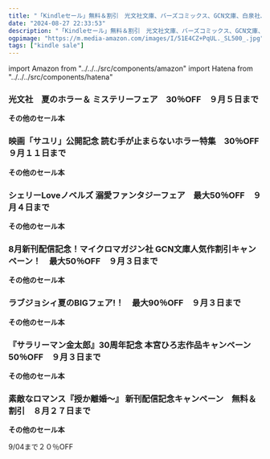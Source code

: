 ```yaml
---
title: "「Kindleセール」無料＆割引　光文社文庫、バーズコミックス、GCN文庫、白泉社、本宮ひろ志作品、秋水社"
date: "2024-08-27 22:33:53"
description: "「Kindleセール」無料＆割引　光文社文庫、バーズコミックス、GCN文庫、白泉社、本宮ひろ志作品、秋水社"
ogpimage: "https://m.media-amazon.com/images/I/51E4CZ+PqUL._SL500_.jpg"
tags: ["kindle sale"]
---
```

import Amazon from "../../../src/components/amazon"
import Hatena from "../../../src/components/hatena"





### 光文社　夏のホラー＆ ミステリーフェア　30％OFF　９月５日まで


<Amazon asin="B0BPGW4JJZ" />



<Amazon asin="B0CM33Y1NY" />



<Amazon asin="B0C1S3Z8QW" />


**その他のセール本**

<Hatena src="https://kyukyunyorituryo.github.io/kindle_sale/20240905s43798/" title=""/>

### 映画「サユリ」公開記念 読む手が止まらないホラー特集　30％OFF　９月１１日まで

<Amazon asin="B0CWG39B93" />



<Amazon asin="B0BR3N5YMR" />



<Amazon asin="B091GTHLSP" />


**その他のセール本**

<Hatena src="https://kyukyunyorituryo.github.io/kindle_sale/20240911s43734/" title=""/>

### シェリーLoveノベルズ 溺愛ファンタジーフェア　最大50％OFF　９月４日まで


<Amazon asin="B0CQLNNMQ4" />



<Amazon asin="B0CNCMSF26" />



<Amazon asin="B0CL6B7NN5" />


**その他のセール本**

<Hatena src="https://kyukyunyorituryo.github.io/kindle_sale/20240904s43737/" title=""/>

### 8月新刊配信記念！マイクロマガジン社 GCN文庫人気作割引キャンペーン！　最大50％OFF　９月３日まで

<Amazon asin="B0D7BQCLXG" />


<Amazon asin="B0D492DNX5" />


<Amazon asin="B0D14CQ26R" />


**その他のセール本**

<Hatena src="https://kyukyunyorituryo.github.io/kindle_sale/20240903s43812/" title=""/>

### ラブジョシィ夏のBIGフェア!！　最大90％OFF　９月３日まで

<Amazon asin="B095W77MWV" />


<Amazon asin="B0CW1KB7CN" />


<Amazon asin="B0CP56HXC1" />


**その他のセール本**

<Hatena src="https://kyukyunyorituryo.github.io/kindle_sale/20240903s43700/" title=""/>

### 『サラリーマン金太郎』30周年記念 本宮ひろ志作品キャンペーン　50％OFF　９月３日まで

<Amazon asin="B0B2D3H533" />


<Amazon asin="B07YMVN22J" />


<Amazon asin="B07SXGP7JX" />


**その他のセール本**

<Hatena src="https://kyukyunyorituryo.github.io/kindle_sale/20240903s43753/" title=""/>

### 素敵なロマンス『授か離婚～』 新刊配信記念キャンペーン　無料＆割引　８月２７日まで

<Amazon asin="B0CN31BR1P" />


<Amazon asin="B0CPS27CP6" />


<Amazon asin="B0BXSWMMW2" />


**その他のセール本**

<Hatena src="https://kyukyunyorituryo.github.io/kindle_sale/20240827s43520/" title=""/>

9/04まで２０％OFF 

<Amazon asin="B09R46RD5W" />

<Amazon asin="B08YJP88YJ" />

